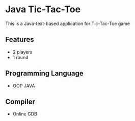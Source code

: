 # Java Tic-Tac-Toe
This is a Java-text-based application for Tic-Tac-Toe game 

## Features
- 2 players
- 1 round

## Programming Language
- OOP JAVA

## Compiler
- Online GDB
